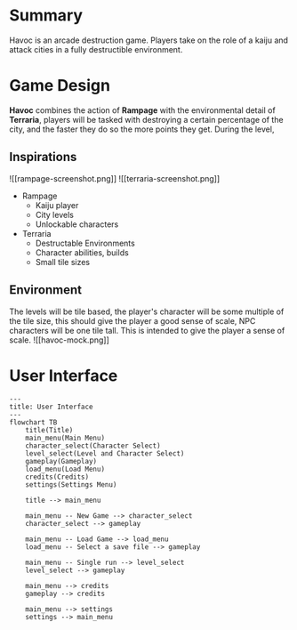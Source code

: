 # Summary
Havoc is an arcade destruction game. Players take on the role of a kaiju and attack cities in a fully destructible environment.
# Game Design
**Havoc** combines the action of **Rampage** with the environmental detail of **Terraria**, players will be tasked with destroying a certain percentage of the city, and the faster they do so the more points they get. During the level, 
## Inspirations
![[rampage-screenshot.png]]
![[terraria-screenshot.png]]
- Rampage
	- Kaiju player
	- City levels
	- Unlockable characters
- Terraria
	- Destructable Environments
	- Character abilities, builds
	- Small tile sizes
## Environment
The levels will be tile based, the player's character will be some multiple of the tile size, this should give the player a good sense of scale, NPC characters will be one tile tall.  This is intended to give the player a sense of scale.
![[havoc-mock.png]]
# User Interface
```mermaid
---
title: User Interface
---
flowchart TB
	title(Title)
	main_menu(Main Menu)
	character_select(Character Select)
	level_select(Level and Character Select)
	gameplay(Gameplay)
	load_menu(Load Menu)
	credits(Credits)
	settings(Settings Menu)
	
	title --> main_menu
	
	main_menu -- New Game --> character_select
	character_select --> gameplay
	
	main_menu -- Load Game --> load_menu
	load_menu -- Select a save file --> gameplay

	main_menu -- Single run --> level_select
	level_select --> gameplay
	
	main_menu --> credits
	gameplay --> credits

	main_menu --> settings
	settings --> main_menu
```
